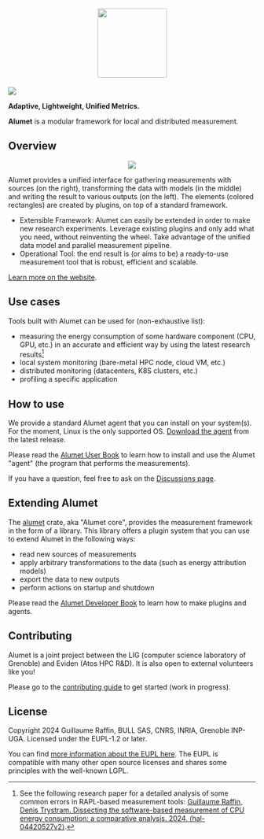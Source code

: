 <h1 align="center">
    <img src="readme/alumet-banner.png" height="141px"></img>
</h1>

<a href="https://crates.io/crates/alumet"><img src="https://img.shields.io/crates/v/alumet?link=https%3A%2F%2Fcrates.io%2Fcrates%2Falumet"/></a>

**Adaptive, Lightweight, Unified Metrics.**

**Alumet** is a modular framework for local and distributed measurement.

## Overview

<div align="center">
    <img src="https://alumet-dev.github.io/user-book/images/alumet-high-level-view.svg"/>
</div>

Alumet provides a unified interface for gathering measurements with sources (on the right), transforming the data with models (in the middle) and writing the result to various outputs (on the left).
The elements (colored rectangles) are created by plugins, on top of a standard framework.

- Extensible Framework: Alumet can easily be extended in order to make new research experiments. Leverage existing plugins and only add what you need, without reinventing the wheel. Take advantage of the unified data model and parallel measurement pipeline.
- Operational Tool: the end result is (or aims to be) a ready-to-use measurement tool that is robust, efficient and scalable.

[Learn more on the website](https://alumet.dev).

## Use cases

Tools built with Alumet can be used for (non-exhaustive list):
- measuring the energy consumption of some hardware component (CPU, GPU, etc.) in an accurate and efficient way by using the latest research results[^1]
- local system monitoring (bare-metal HPC node, cloud VM, etc.)
- distributed monitoring (datacenters, K8S clusters, etc.)
- profiling a specific application

[^1]: See the following research paper for a detailed analysis of some common errors in RAPL-based measurement tools: [Guillaume Raffin, Denis Trystram. Dissecting the software-based measurement of CPU energy consumption: a comparative analysis. 2024. ⟨hal-04420527v2⟩](https://hal.science/hal-04420527).

## How to use

We provide a standard Alumet agent that you can install on your system(s). For the moment, Linux is the only supported OS. [Download the agent](https://github.com/alumet-dev/alumet/releases/latest) from the latest release.

Please read the [Alumet User Book](https://alumet-dev.github.io/user-book/) to learn how to install and use the Alumet "agent" (the program that performs the measurements).

If you have a question, feel free to ask on the [Discussions page](https://github.com/alumet-dev/alumet/discussions).

## Extending Alumet

The [alumet](https://crates.io/crates/alumet) crate, aka "Alumet core", provides the measurement framework in the form of a library.
This library offers a plugin system that you can use to extend Alumet in the following ways:
- read new sources of measurements
- apply arbitrary transformations to the data (such as energy attribution models)
- export the data to new outputs
- perform actions on startup and shutdown

Please read the [Alumet Developer Book](https://alumet-dev.github.io/developer-book/) to learn how to make plugins and agents.

## Contributing

Alumet is a joint project between the LIG (computer science laboratory of Grenoble) and Eviden (Atos HPC R&D). It is also open to external volunteers like you!

Please go to the [contributing guide](./CONTRIBUTING.md) to get started (work in progress).

## License

Copyright 2024 Guillaume Raffin, BULL SAS, CNRS, INRIA, Grenoble INP-UGA.
Licensed under the EUPL-1.2 or later.

You can find [more information about the EUPL here](https://joinup.ec.europa.eu/collection/eupl/introduction-eupl-licence). The EUPL is compatible with many other open source licenses and shares some principles with the well-known LGPL.
